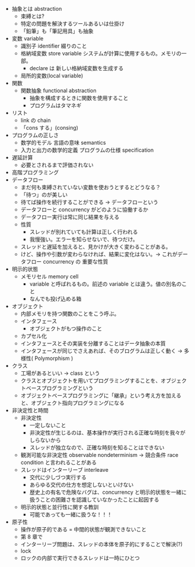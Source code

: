 - 抽象とは abstraction
  - 束縛とは?
  - 特定の問題を解決するツールあるいは仕掛け
  - 「鉛筆」も「筆記用具」も抽象
- 変数 variable
  - 識別子 identifier 綴りのこと
  - 格納域変数 store variable システムが計算に使用するもの。メモリの一部。
    - declare は 新しい格納域変数を生成する
  - 局所的変数(local variable)
- 関数
  - 関数抽象 functional abstraction
    - 抽象を構成するときに関数を使用すること
    - プログラムはタマネギ
- リスト
  - link の chain
  - 「cons する」(consing)
- プログラムの正しさ
  - 数学的モデル 言語の意味 semantics
  - 入力と出力の数学的定義 プログラムの仕様 specification
- 遅延計算
  - 必要とされるまで評価されない
- 高階プログラミング
- データフロー
  - まだ何も束縛されていない変数を使おうとするとどうなる？
  - 「待つ」のが美しい
  - 待てば操作を続行することができる → データフローという
  - データフローと concurrency がどのように協働するか
  - データフロー実行は常に同じ結果を与える
  - 性質
    - スレッドが別れていても計算は正しく行われる
    - 我慢強い。エラーを知らせないで、待つだけ。
  - スレッドと遅延を加えると、見かけが大きく変わることがある。
  - けど、操作や引数が変わらなければ、結果に変化はない。→ これがデータフロー concurrency の 重要な性質
- 明示的状態
  - メモリセル memory cell
    - variable と呼ばれるもの。前述の variable とは違う。値の別名のこと
    - なんでも投げ込める箱
- オブジェクト
  - 内部メモリを持つ関数のことをこう呼ぶ。
  - インタフェース
    - オブジェクトがもつ操作のこと
  - カプセル化
  - インタフェースとその実装を分離することはデータ抽象の本質
  - インタフェースが同じでさえあれば、そのブログラムは正しく動く → 多様性( Polymorphism )
- クラス
  - 工場があるといい → class という
  - クラスとオブジェクトを用いてプログラミングすることを、オブジェクトベースプログラミングという
  - オブジェクトベースプログラミングに「継承」という考え方を加えると、オブジェクト指向プログラミングになる
- 非決定性と時間
  - 非決定性
    - 一定しないこと
    - 非決定性が生じるのは、基本操作が実行される正確な時刻を我々がしらないから
    - スレッドが独立なので、正確な時刻を知ることはできない
  - 観測可能な非決定性 observable nondeterminism → 競合条件 race condition と言われることがある
  - スレッドはインターリーブ interleave
    - 交代に少しづつ実行する
    - あらゆる交代の仕方を想定しないといけない
    - 歴史上の有名で危険なバグは、concurrency と明示的状態を一緒に扱うことの困難さを認識していなかったことに起因する
  - 明示的状態と並行性に関する教訓
    - 可能であっても一緒に扱うな！！！
- 原子性
  - 操作が原子的である = 中間的状態が観測できないこと
  - 第 8 章で
  - インターリーブ問題は、スレッドの本体を原子的にすることで解決(?)
  - lock
  - ロックの内部で実行できるスレッドは一時にひとつ
